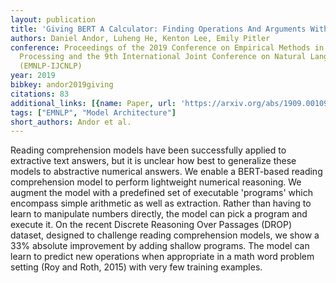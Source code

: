 ```yaml
---
layout: publication
title: 'Giving BERT A Calculator: Finding Operations And Arguments With Reading Comprehension'
authors: Daniel Andor, Luheng He, Kenton Lee, Emily Pitler
conference: Proceedings of the 2019 Conference on Empirical Methods in Natural Language
  Processing and the 9th International Joint Conference on Natural Language Processing
  (EMNLP-IJCNLP)
year: 2019
bibkey: andor2019giving
citations: 83
additional_links: [{name: Paper, url: 'https://arxiv.org/abs/1909.00109'}]
tags: ["EMNLP", "Model Architecture"]
short_authors: Andor et al.
---
```

Reading comprehension models have been successfully applied to extractive
text answers, but it is unclear how best to generalize these models to
abstractive numerical answers. We enable a BERT-based reading comprehension
model to perform lightweight numerical reasoning. We augment the model with a
predefined set of executable 'programs' which encompass simple arithmetic as
well as extraction. Rather than having to learn to manipulate numbers directly,
the model can pick a program and execute it. On the recent Discrete Reasoning
Over Passages (DROP) dataset, designed to challenge reading comprehension
models, we show a 33% absolute improvement by adding shallow programs. The
model can learn to predict new operations when appropriate in a math word
problem setting (Roy and Roth, 2015) with very few training examples.